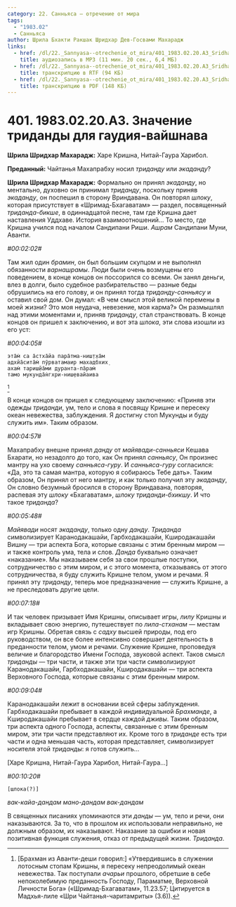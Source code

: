 ```yaml
---
category: 22. Санньяса — отречение от мира
tags:
  - "1983.02"
  - Санньяса
author: Шрила Бхакти Ракшак Шридхар Дев-Госвами Махарадж
links:
  - href: /dl/22._Sannyasa--otrechenie_ot_mira/401_1983.02.20.A3_SridharMj_Znachenie_tridandy_dlja_gaudija-vajshnava.mp3
    title: аудиозапись в MP3 (11 мин. 20 сек., 6,4 МБ)
  - href: /dl/22._Sannyasa--otrechenie_ot_mira/401_1983.02.20.A3_SridharMj_Znachenie_tridandy_dlja_gaudija-vajshnava.rtf
    title: транскрипцию в RTF (94 КБ)
  - href: /dl/22._Sannyasa--otrechenie_ot_mira/401_1983.02.20.A3_SridharMj_Znachenie_tridandy_dlja_gaudija-vajshnava.pdf
    title: транскрипцию в PDF (148 КБ)
---
```


# 401. 1983.02.20.A3. Значение триданды для гаудия-вайшнава

**Шрила Шридхар Махарадж:** Харе Кришна, Нитай-Гаура Харибол.

**Преданный:** Чайтанья Махапрабху носил *триданду* или *экаданду*?

**Шрила Шридхар Махарадж:** Формально он принял *экаданду*, но ментально, духовно он принимал *триданду*, поскольку приняв *экаданду*, он поспешил в сторону Вриндавана. Он повторял *шлоку*, которая присутствует в «Шримад-Бхагаватам» — раздел, посвященный *триданда-бикше*, в одиннадцатой песне, там где Кришна дает наставления Уддхаве. История взаимоотношений… То место, где Кришна учился под началом Сандипани Риши. *Ашрам* Сандипани Муни, Аванти.

*#00:02:02#*

Там жил один *брамин*, он был большим скупцом и не выполнял обязанности *варнашрамы*. Люди были очень возмущены его поведением, в конце концов он поссорился со всеми. Он занял деньги, влез в долги, было судебное разбирательство — разные беды обрушились на его голову, и он принял тогда *триданду-санньясу* и оставил свой дом. Он думал: «В чем смысл этой великой перемены в моей жизни? Это моя неудача, невезение, моя карма?» Он размышлял над этими моментами и, приняв *триданду*, стал странствовать. В конце концов он пришел к заключению, и вот эта *шлока*, эти слова изошли из его уст:

*#00:04:05#*

    эта̄м̇ са а̄стха̄йа пара̄тма-ниш̣т̣ха̄м
    адхйа̄сита̄м̇ пӯрватамаир махадбхих̣
    ахам̇ тариш̣йа̄ми дуранта-па̄рам̇
    тамо мукунда̄н̇гхри-ниш̣евайаива
[^_ftn1]

В конце концов он пришел к следующему заключению: «Приняв эти одежды *триданди*, ум, тело и слова я посвящу Кришне и пересеку океан невежества, заблуждения. Я достигну стоп Мукунды и буду служить им». Таким образом.

*#00:04:57#*

Махапрабху внешне принял *данду* от *майявади-санньяси* Кешава Бхарати, но незадолго до того, как Он принял *санньясу*, Он произнес мантру на ухо своему *санньяса-гуру*. И *санньяса-гуру* согласился: «Да, это та самая мантра, которую я собираюсь Тебе дать». Таким образом, Он принял от него мантру, и как только получил эту *экаданду*, Он словно безумный бросился в сторону Вриндавана, повторяя, распевая эту *шлоку* «Бхагаватам», *шлоку триданди-бхикшу*. И что такое *триданда*?

*#00:05:48#*

*Майявади* носят *экаданду*, только одну *данду*. *Триданда* символизирует Каранодакашайи, Гарбходакашайи, Кширодакашайи Вишну — три аспекта Бога, которые связаны с этим бренным миром — и также контроль ума, тела и слов. *Данда* буквально означает «наказание». Мы наказываем себя за свои прошлые поступки, сотрудничество с этим миром, и с этого момента, отказываясь от этого сотрудничества, я буду служить Кришне телом, умом и речами. Я принял эту *триданду*, теперь мое предназначение — служить Кришне, а не преследовать другие цели.

*#00:07:18#*

И так человек призывает Имя Кришны, описывает игры, *лилу* Кришны и вкладывает свою энергию, путешествует по *лила-стханам* — местам игр Кришны. Обретая связь с *садху* высшей природы, под его руководством, он все более интенсивно совершает деятельность в преданности телом, умом и речами. Служение Кришне, проповедуя величие и благородство Имени Господа, звуковой аспект. Таков смысл *триданды* — три части, и также эти три части символизируют Каранодакашайи, Гарбходакашайи, Кширодакашайи — три аспекта Верховного Господа, которые связаны с этим бренным миром.

*#00:09:04#*

Каранодакашайи лежит в основании всей сферы заблуждения. Гарбходакашайи пребывает в каждой индивидуальной *Брахманде*, а Кширодакашайи пребывает в сердце каждой *дживы*. Таким образом, три аспекта одного Господа, аспекты, связанные с этим бренным миром, эти три части представляют их. Кроме того в *триданде* есть три части и одна меньшая часть, которая представляет, символизирует носителя этой *триданды*: я готов служить…

[Харе Кришна, Нитай-Гаура Харибол, Нитай-Гаура…]

*#00:10:20#*

    [шлока(?)]

*вак-кайа-дандам мано-дандам вак-дандам*

В священных писаниях упоминаются эти *данды* — ум, тело и речи, они наказываются. За то, что в прошлом их использовали неправильно, не должным образом, их наказывают. Наказание за ошибки и новая позитивная функция служения, отказ от предыдущей жизни. *Триданда*.



[^_ftn1]: [Брахман из Аванти-деши говорил:] «Утвердившись в служении лотосным стопам Кришны, я пересеку непреодолимый океан невежества. Так поступали *ачарьи* прошлого, обретшие в себе непоколебимую преданность Господу, Параматме, Верховной Личности Бога» («Шримад-Бхагаватам», 11.23.57; Цитируется в Мадхья-лиле «Шри Чайтанья-чаритамриты» (3.6)).

